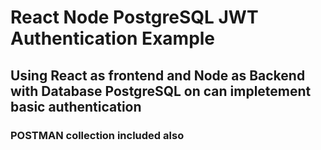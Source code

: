 # React Node PostgreSQL JWT Authentication Example
## Using React as frontend and Node as Backend with Database PostgreSQL on can impletement basic authentication
### POSTMAN collection included also
